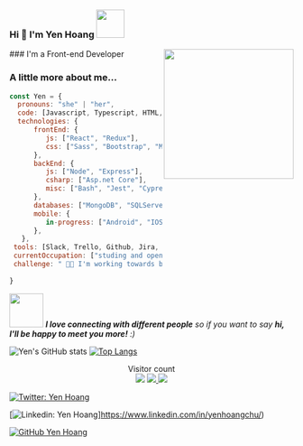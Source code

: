 ### Hi 👋 I'm Yen Hoang <img src="https://media.giphy.com/media/VInghBdi0Ym9XJghC0/giphy.gif" width="50">
<img align="right" src="https://media.giphy.com/media/VInghBdi0Ym9XJghC0/giphy.gif" width="230">
### I'm a Front-end Developer

### A little more about me...  

```js
const Yen = {
  pronouns: "she" | "her",
  code: [Javascript, Typescript, HTML, CSS, CSharp, Kotlin, Swift],
  technologies: {
      frontEnd: {
         js: ["React", "Redux"],
         css: ["Sass", "Bootstrap", "Material Design", "Semantic UI"]
      },
      backEnd: {
         js: ["Node", "Express"],
         csharp: ["Asp.net Core"],
         misc: ["Bash", "Jest", "Cypress"]
      },
      databases: ["MongoDB", "SQLServer"],
      mobile: {
         in-progress: ["Android", "IOS", "React Native"]   
      },
   },
 tools: [Slack, Trello, Github, Jira, Confluence],
 currentOccupation: ["studing and open for job opportunities"],
 challenge: " 💪🏼 I'm working towards being able to develop mobile apps. "
 
}
```

<img src="https://media.giphy.com/media/LnQjpWaON8nhr21vNW/giphy.gif" width="60"> <em><b>I love connecting with different people</b> so if you want to say <b>hi, I'll be happy to meet you more!</b> :)</em>


![Yen's GitHub stats](https://github-readme-stats.vercel.app/api?username=japocoinyenhoang&hide=contribs,prs&theme=buefy&show_icons=true) [![Top Langs](https://github-readme-stats.vercel.app/api/top-langs/?username=japocoinyenhoang&layout=compact&theme=buefy)](https://github.com/japocoinyenhoang/github-readme-stats)

<p align="center"> 
  Visitor count<br>
  <img src="https://profile-counter.glitch.me/naveenverma1/count.svg" />
  <a href="https://github.com/iCharlesZ">
  <img src="https://img.shields.io/github/followers/iCharlesZ">
</a>
<a href="https://github.com/iCharlesZ">
   <img src="https://komarev.com/ghpvc/?username=iCharlesZ">
</a>
</p>

[![Twitter: Yen Hoang](https://img.shields.io/twitter/follow/https://twitter.com/JapocoinYH?style=social)](https://twitter.com/JapocoinYH)

[![Linkedin: Yen Hoang](https://img.shields.io/badge/-yenhoangchu-blue?style=flat-square&logo=Linkedin&logoColor=white&link=https://www.linkedin.com/in/yenhoangchu/)]https://www.linkedin.com/in/yenhoangchu/)

[![GitHub Yen Hoang](https://img.shields.io/github/followers/japocoinyenhoang?label=follow&style=social)](https://github.com/japocoinyenhoang)


<!--
**japocoinyenhoang/japocoinyenhoang** is a ✨ _special_ ✨ repository because its `README.md` (this file) appears on your GitHub profile.
-->
